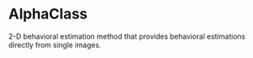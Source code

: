 # AlphaClass
 2-D behavioral estimation method that provides behavioral estimations directly from single images.
